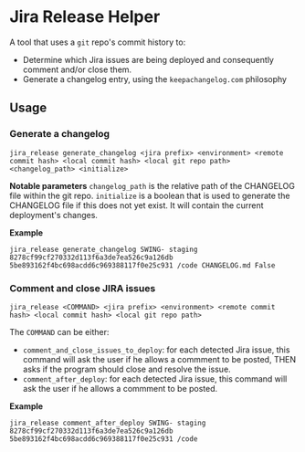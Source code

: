 # Jira Release Helper

A tool that uses a `git` repo's commit history to:

- Determine which Jira issues are being deployed and consequently comment and/or close them.
- Generate a changelog entry, using the `keepachangelog.com` philosophy


## Usage

### Generate a changelog

```
jira_release generate_changelog <jira prefix> <environment> <remote commit hash> <local commit hash> <local git repo path> <changelog_path> <initialize>
```


**Notable parameters**
`changelog_path` is the relative path of the CHANGELOG file within the git repo.
`initialize` is a boolean that is used to generate the CHANGELOG file if this does not yet exist. It will contain the current deployment's changes.

**Example**

```
jira_release generate_changelog SWING- staging 8278cf99cf270332d113f6a3de7ea526c9a126db 5be893162f4bc698acdd6c969388117f0e25c931 /code CHANGELOG.md False
```

### Comment and close JIRA issues

```
jira_release <COMMAND> <jira prefix> <environment> <remote commit hash> <local commit hash> <local git repo path>
```

The `COMMAND` can be either:

- `comment_and_close_issues_to_deploy`: for each detected Jira issue, this command will ask the user if he allows a commment to be posted, THEN asks if the program should close and resolve the issue.
- `comment_after_deploy`: for each detected Jira issue, this command will ask the user if he allows a commment to be posted.

**Example**

```
jira_release comment_after_deploy SWING- staging 8278cf99cf270332d113f6a3de7ea526c9a126db 5be893162f4bc698acdd6c969388117f0e25c931 /code
```
